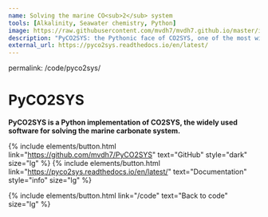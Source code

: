 ```yaml
---
name: Solving the marine CO<sub>2</sub> system
tools: [Alkalinity, Seawater chemistry, Python]
image: https://raw.githubusercontent.com/mvdh7/mvdh7.github.io/master/images/co2sys.png
description: "PyCO2SYS: the Pythonic face of CO2SYS, one of the most widely used tools for calculating the equilibrium chemical state of seawater."
external_url: https://pyco2sys.readthedocs.io/en/latest/
---
```


permalink: /code/pyco2sys/

# **PyCO2SYS**

**PyCO2SYS is a Python implementation of CO2SYS, the widely used software for solving the marine carbonate system.**

{% include elements/button.html link="https://github.com/mvdh7/PyCO2SYS" text="GitHub" style="dark" size="lg" %}
{% include elements/button.html link="https://pyco2sys.readthedocs.io/en/latest/" text="Documentation" style="info" size="lg" %}

<p class="text-center">{% include elements/button.html link="/code" text="Back to code" size="lg" %}</p>
